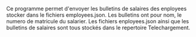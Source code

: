 Ce programme permet d'envoyer les bulletins de salaires des enployees stocker dans le fichiers employees.json.
Les bulletins ont pour nom, le numero de matricule du salarier.
Les fichiers enployees.json ainsi que les bulletins de salaires sont tous stockés dans le repertoire Telechargement.
